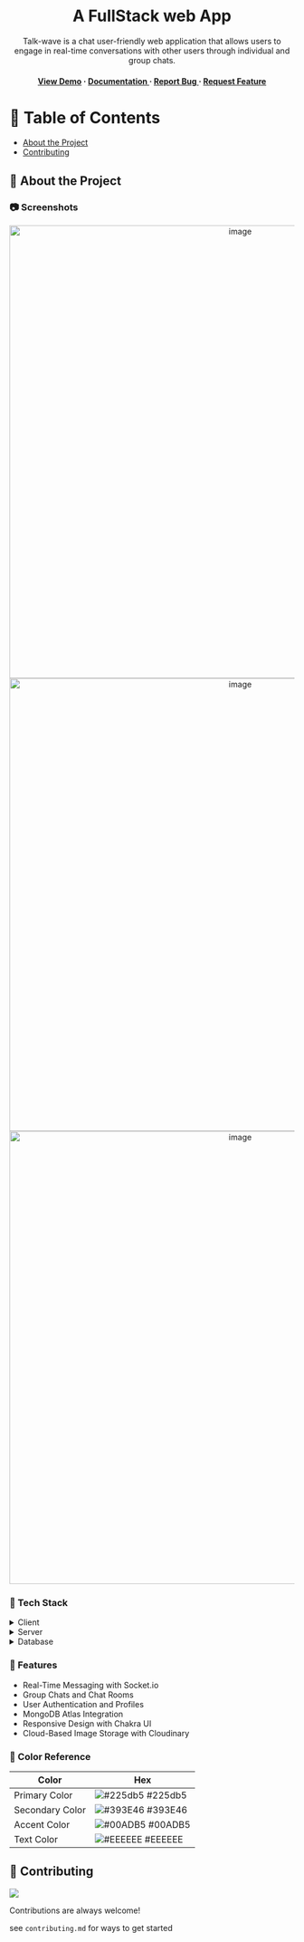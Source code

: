 <div align='center'>

<img src=https://github.com/jamesqquick/read-me-template/assets/87128985/20eaf573-a10a-4158-abe1-419d80ace12d alt="logo" width=2 height=2 />

<h1>A FullStack web App</h1>
<p>Talk-wave is a chat user-friendly web application that allows users to engage in real-time conversations with other users through individual and group chats.</p>

<h4> <a href=https://talk-wave-by-parth.onrender.com/>View Demo</a> <span> · </span> <a href="https://github.com/saxena100parth/Talk-Wave/blob/master/README.md"> Documentation </a> <span> · </span> <a href="https://github.com/saxena100parth/Talk-Wave/issues"> Report Bug </a> <span> · </span> <a href="https://github.com/saxena100parth/Talk-Wave/issues"> Request Feature </a> </h4>


</div>

# :notebook_with_decorative_cover: Table of Contents

- [About the Project](#star2-about-the-project)
- [Contributing](#wave-contributing)


## :star2: About the Project

### :camera: Screenshots
<div align="center"> <a href="https://talk-wave-by-parth.onrender.com/"><img src="https://github.com/jamesqquick/read-me-template/assets/87128985/20eaf573-a10a-4158-abe1-419d80ace12d" alt='image' width='800'/></a> </div>
<div align="center"> <a href="https://talk-wave-by-parth.onrender.com/"><img src="https://github.com/jamesqquick/read-me-template/assets/87128985/d36d721f-b218-4bc7-90be-639f7483b0e8" alt='image' width='800'/></a> </div>
<div align="center"> <a href="https://talk-wave-by-parth.onrender.com/"><img src="https://github.com/jamesqquick/read-me-template/assets/87128985/3323fe32-e79d-438d-adb5-6aab2bdc204a" alt='image' width='800'/></a> </div>


### :space_invader: Tech Stack
<details> <summary>Client</summary> <ul>
<li><a href="https://talk-wave-by-parth.onrender.com">React</a></li>
</ul> </details>
<details> <summary>Server</summary> <ul>
<li><a href="">Node.js</a></li>
<li><a href="">Express.js</a></li>
</ul> </details>
<details> <summary>Database</summary> <ul>
<li><a href="">MongoDB</a></li>
</ul> </details>

### :dart: Features
- Real-Time Messaging with Socket.io
- Group Chats and Chat Rooms
- User Authentication and Profiles
- MongoDB Atlas Integration
- Responsive Design with Chakra UI
- Cloud-Based Image Storage with Cloudinary


### :art: Color Reference
| Color | Hex |
| --------------- | ---------------------------------------------------------------- |
| Primary Color | ![#225db5](https://via.placeholder.com/10/225db5?text=+) #225db5 |
| Secondary Color | ![#393E46](https://via.placeholder.com/10/393E46?text=+) #393E46 |
| Accent Color | ![#00ADB5](https://via.placeholder.com/10/00ADB5?text=+) #00ADB5 |
| Text Color | ![#EEEEEE](https://via.placeholder.com/10/EEEEEE?text=+) #EEEEEE |

## :wave: Contributing

<a href="https://github.com/saxena100parth/Talk-Wave/graphs/contributors"> <img src="https://contrib.rocks/image?repo=Louis3797/awesome-readme-template" /> </a>

Contributions are always welcome!

see `contributing.md` for ways to get started
